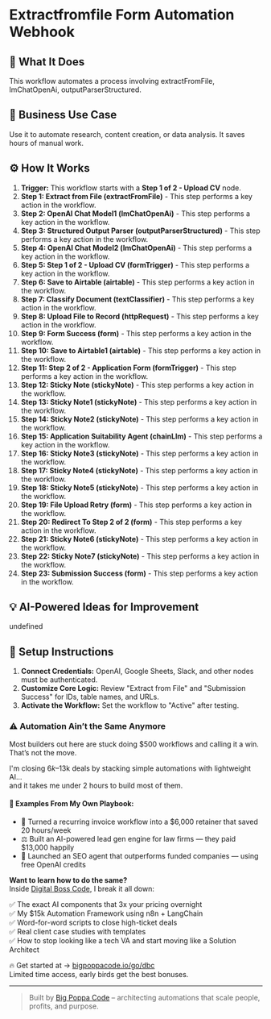 # Extractfromfile Form Automation Webhook

## 🚀 What It Does
This workflow automates a process involving extractFromFile, lmChatOpenAi, outputParserStructured.

## 💼 Business Use Case
Use it to automate research, content creation, or data analysis. It saves hours of manual work.

## ⚙️ How It Works
1.  **Trigger:** This workflow starts with a **Step 1 of 2 - Upload CV** node.
2. **Step 1: Extract from File (extractFromFile)** - This step performs a key action in the workflow.
3. **Step 2: OpenAI Chat Model1 (lmChatOpenAi)** - This step performs a key action in the workflow.
4. **Step 3: Structured Output Parser (outputParserStructured)** - This step performs a key action in the workflow.
5. **Step 4: OpenAI Chat Model2 (lmChatOpenAi)** - This step performs a key action in the workflow.
6. **Step 5: Step 1 of 2 - Upload CV (formTrigger)** - This step performs a key action in the workflow.
7. **Step 6: Save to Airtable (airtable)** - This step performs a key action in the workflow.
8. **Step 7: Classify Document (textClassifier)** - This step performs a key action in the workflow.
9. **Step 8: Upload File to Record (httpRequest)** - This step performs a key action in the workflow.
10. **Step 9: Form Success (form)** - This step performs a key action in the workflow.
11. **Step 10: Save to Airtable1 (airtable)** - This step performs a key action in the workflow.
12. **Step 11: Step 2 of 2 - Application Form (formTrigger)** - This step performs a key action in the workflow.
13. **Step 12: Sticky Note (stickyNote)** - This step performs a key action in the workflow.
14. **Step 13: Sticky Note1 (stickyNote)** - This step performs a key action in the workflow.
15. **Step 14: Sticky Note2 (stickyNote)** - This step performs a key action in the workflow.
16. **Step 15: Application Suitability Agent (chainLlm)** - This step performs a key action in the workflow.
17. **Step 16: Sticky Note3 (stickyNote)** - This step performs a key action in the workflow.
18. **Step 17: Sticky Note4 (stickyNote)** - This step performs a key action in the workflow.
19. **Step 18: Sticky Note5 (stickyNote)** - This step performs a key action in the workflow.
20. **Step 19: File Upload Retry (form)** - This step performs a key action in the workflow.
21. **Step 20: Redirect To Step 2 of 2 (form)** - This step performs a key action in the workflow.
22. **Step 21: Sticky Note6 (stickyNote)** - This step performs a key action in the workflow.
23. **Step 22: Sticky Note7 (stickyNote)** - This step performs a key action in the workflow.
24. **Step 23: Submission Success (form)** - This step performs a key action in the workflow.

## 💡 AI-Powered Ideas for Improvement
undefined

## 🔧 Setup Instructions
1. **Connect Credentials:** OpenAI, Google Sheets, Slack, and other nodes must be authenticated.
2. **Customize Core Logic:** Review "Extract from File" and "Submission Success" for IDs, table names, and URLs.
3. **Activate the Workflow:** Set the workflow to "Active" after testing.

### ⚠️ Automation Ain’t the Same Anymore

Most builders out here are stuck doing $500 workflows and calling it a win.  
That’s not the move.  

I'm closing $6k–$13k deals by stacking simple automations with lightweight AI...  
and it takes me under 2 hours to build most of them.

#### 🧠 Examples From My Own Playbook:
- 🔁 Turned a recurring invoice workflow into a $6,000 retainer that saved 20 hours/week  
- ⚖️ Built an AI-powered lead gen engine for law firms — they paid $13,000 happily  
- 🚀 Launched an SEO agent that outperforms funded companies — using free OpenAI credits  

**Want to learn how to do the same?**  
Inside [Digital Boss Code](https://bigpoppacode.io/go/dbc), I break it all down:

✅ The exact AI components that 3x your pricing overnight  
✅ My $15k Automation Framework using n8n + LangChain  
✅ Word-for-word scripts to close high-ticket deals  
✅ Real client case studies with templates  
✅ How to stop looking like a tech VA and start moving like a Solution Architect  

🔥 Get started at → [bigpoppacode.io/go/dbc](https://bigpoppacode.io/go/dbc)  
Limited time access, early birds get the best bonuses.

---
> Built by [Big Poppa Code](https://bigpoppacode.io) – architecting automations that scale people, profits, and purpose.
